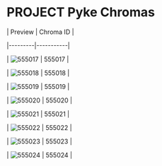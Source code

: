 # PROJECT Pyke Chromas


| Preview | Chroma ID |

|---------|-----------|

| ![555017](https://raw.communitydragon.org/latest/plugins/rcp-be-lol-game-data/global/default/v1/champion-chroma-images/555/555017.png) | 555017 |

| ![555018](https://raw.communitydragon.org/latest/plugins/rcp-be-lol-game-data/global/default/v1/champion-chroma-images/555/555018.png) | 555018 |

| ![555019](https://raw.communitydragon.org/latest/plugins/rcp-be-lol-game-data/global/default/v1/champion-chroma-images/555/555019.png) | 555019 |

| ![555020](https://raw.communitydragon.org/latest/plugins/rcp-be-lol-game-data/global/default/v1/champion-chroma-images/555/555020.png) | 555020 |

| ![555021](https://raw.communitydragon.org/latest/plugins/rcp-be-lol-game-data/global/default/v1/champion-chroma-images/555/555021.png) | 555021 |

| ![555022](https://raw.communitydragon.org/latest/plugins/rcp-be-lol-game-data/global/default/v1/champion-chroma-images/555/555022.png) | 555022 |

| ![555023](https://raw.communitydragon.org/latest/plugins/rcp-be-lol-game-data/global/default/v1/champion-chroma-images/555/555023.png) | 555023 |

| ![555024](https://raw.communitydragon.org/latest/plugins/rcp-be-lol-game-data/global/default/v1/champion-chroma-images/555/555024.png) | 555024 |